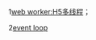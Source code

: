 

1[web worker:H5多线程](https://github.com/homobulla/javascript-/issues/1)；

2[event loop](https://github.com/homobulla/javascript-/issues/2)
